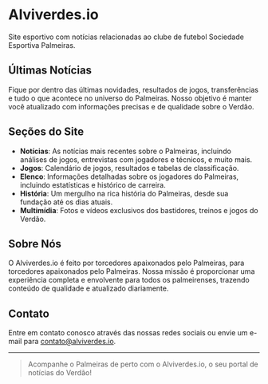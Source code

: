 # Alviverdes.io

Site esportivo com notícias relacionadas ao clube de futebol Sociedade Esportiva Palmeiras.

## Últimas Notícias

Fique por dentro das últimas novidades, resultados de jogos, transferências e tudo o que acontece no universo do Palmeiras. Nosso objetivo é manter você atualizado com informações precisas e de qualidade sobre o Verdão.

## Seções do Site

- **Notícias**: As notícias mais recentes sobre o Palmeiras, incluindo análises de jogos, entrevistas com jogadores e técnicos, e muito mais.
- **Jogos**: Calendário de jogos, resultados e tabelas de classificação.
- **Elenco**: Informações detalhadas sobre os jogadores do Palmeiras, incluindo estatísticas e histórico de carreira.
- **História**: Um mergulho na rica história do Palmeiras, desde sua fundação até os dias atuais.
- **Multimídia**: Fotos e vídeos exclusivos dos bastidores, treinos e jogos do Verdão.

## Sobre Nós

O Alviverdes.io é feito por torcedores apaixonados pelo Palmeiras, para torcedores apaixonados pelo Palmeiras. Nossa missão é proporcionar uma experiência completa e envolvente para todos os palmeirenses, trazendo conteúdo de qualidade e atualizado diariamente.

## Contato

Entre em contato conosco através das nossas redes sociais ou envie um e-mail para contato@alviverdes.io. 

---

> Acompanhe o Palmeiras de perto com o Alviverdes.io, o seu portal de notícias do Verdão!